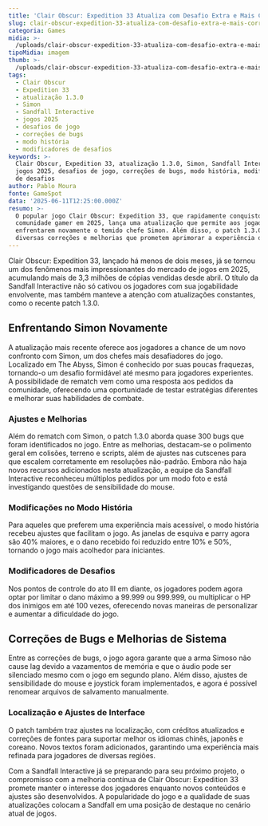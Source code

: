 ```yaml
---
title: 'Clair Obscur: Expedition 33 Atualiza com Desafio Extra e Mais Correções'
slug: clair-obscur-expedition-33-atualiza-com-desafio-extra-e-mais-correes
categoria: Games
midia: >-
  /uploads/clair-obscur-expedition-33-atualiza-com-desafio-extra-e-mais-correes-thumb.jpg
tipoMidia: imagem
thumb: >-
  /uploads/clair-obscur-expedition-33-atualiza-com-desafio-extra-e-mais-correes-thumb.jpg
tags:
  - Clair Obscur
  - Expedition 33
  - atualização 1.3.0
  - Simon
  - Sandfall Interactive
  - jogos 2025
  - desafios de jogo
  - correções de bugs
  - modo história
  - modificadores de desafios
keywords: >-
  Clair Obscur, Expedition 33, atualização 1.3.0, Simon, Sandfall Interactive,
  jogos 2025, desafios de jogo, correções de bugs, modo história, modificadores
  de desafios
author: Pablo Moura
fonte: GameSpot
data: '2025-06-11T12:25:00.000Z'
resumo: >-
  O popular jogo Clair Obscur: Expedition 33, que rapidamente conquistou a
  comunidade gamer em 2025, lança uma atualização que permite aos jogadores
  enfrentarem novamente o temido chefe Simon. Além disso, o patch 1.3.0 traz
  diversas correções e melhorias que prometem aprimorar a experiência de jogo.
---
```


Clair Obscur: Expedition 33, lançado há menos de dois meses, já se tornou um dos fenômenos mais impressionantes do mercado de jogos em 2025, acumulando mais de 3,3 milhões de cópias vendidas desde abril. O título da Sandfall Interactive não só cativou os jogadores com sua jogabilidade envolvente, mas também manteve a atenção com atualizações constantes, como o recente patch 1.3.0.

## Enfrentando Simon Novamente

A atualização mais recente oferece aos jogadores a chance de um novo confronto com Simon, um dos chefes mais desafiadores do jogo. Localizado em The Abyss, Simon é conhecido por suas poucas fraquezas, tornando-o um desafio formidável até mesmo para jogadores experientes. A possibilidade de rematch vem como uma resposta aos pedidos da comunidade, oferecendo uma oportunidade de testar estratégias diferentes e melhorar suas habilidades de combate.

### Ajustes e Melhorias

Além do rematch com Simon, o patch 1.3.0 aborda quase 300 bugs que foram identificados no jogo. Entre as melhorias, destacam-se o polimento geral em colisões, terreno e scripts, além de ajustes nas cutscenes para que escalem corretamente em resoluções não-padrão. Embora não haja novos recursos adicionados nesta atualização, a equipe da Sandfall Interactive reconheceu múltiplos pedidos por um modo foto e está investigando questões de sensibilidade do mouse.

### Modificações no Modo História

Para aqueles que preferem uma experiência mais acessível, o modo história recebeu ajustes que facilitam o jogo. As janelas de esquiva e parry agora são 40% maiores, e o dano recebido foi reduzido entre 10% e 50%, tornando o jogo mais acolhedor para iniciantes.

### Modificadores de Desafios

Nos pontos de controle do ato III em diante, os jogadores podem agora optar por limitar o dano máximo a 99.999 ou 999.999, ou multiplicar o HP dos inimigos em até 100 vezes, oferecendo novas maneiras de personalizar e aumentar a dificuldade do jogo.

## Correções de Bugs e Melhorias de Sistema

Entre as correções de bugs, o jogo agora garante que a arma Simoso não cause lag devido a vazamentos de memória e que o áudio pode ser silenciado mesmo com o jogo em segundo plano. Além disso, ajustes de sensibilidade do mouse e joystick foram implementados, e agora é possível renomear arquivos de salvamento manualmente.

### Localização e Ajustes de Interface

O patch também traz ajustes na localização, com créditos atualizados e correções de fontes para suportar melhor os idiomas chinês, japonês e coreano. Novos textos foram adicionados, garantindo uma experiência mais refinada para jogadores de diversas regiões.

Com a Sandfall Interactive já se preparando para seu próximo projeto, o compromisso com a melhoria contínua de Clair Obscur: Expedition 33 promete manter o interesse dos jogadores enquanto novos conteúdos e ajustes são desenvolvidos. A popularidade do jogo e a qualidade de suas atualizações colocam a Sandfall em uma posição de destaque no cenário atual de jogos.
